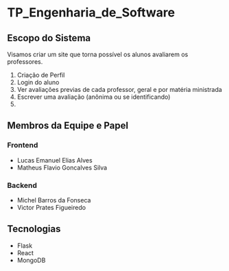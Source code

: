 # TP_Engenharia_de_Software
## Escopo do Sistema

Visamos criar um site que torna possível os alunos avaliarem os professores.
1. Criação de Perfil
2. Login do aluno
3. Ver avaliações previas de cada professor, geral e por matéria ministrada
4. Escrever uma avaliação (anônima ou se identificando)
5. 

## Membros da Equipe e Papel
### Frontend
- Lucas Emanuel Elias Alves
- Matheus Flavio Goncalves Silva

### Backend
- Michel Barros da Fonseca
- Victor Prates Figueiredo

## Tecnologias
- Flask
- React
- MongoDB
